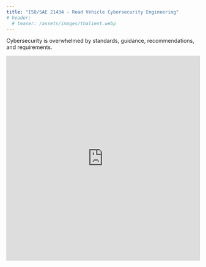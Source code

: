 ```yaml
---
title: "ISO/SAE 21434 - Road Vehicle Cybersecurity Engineering"
# header:
  # teaser: /assets/images/thalient.webp
---
```


Cybersecurity is overwhelmed by standards, guidance, recommendations, and requirements.

<iframe class="airtable-embed" src="https://airtable.com/embed/appIfMZL3Q2ydSFFk/shrETXCWuM7I1NJR4?backgroundColor=purpleDusty&viewControls=on" frameborder="0" onmousewheel="" width="100%" height="533" style="background: transparent; border: 1px solid #ccc;"></iframe>
